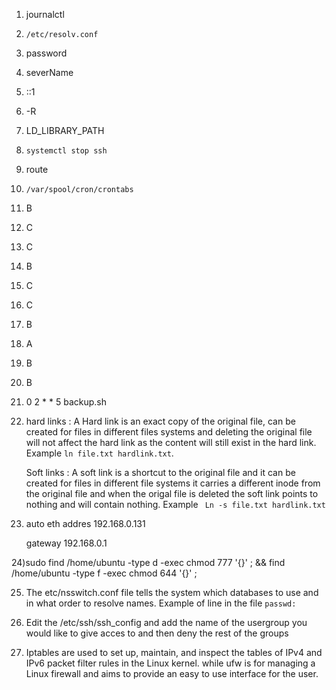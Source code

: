 1) journalctl
2) ```/etc/resolv.conf``` 
3) password
4) severName
5) ::1 
6) -R 
7) LD_LIBRARY_PATH 
8) ```systemctl stop ssh``` 
9) route
10) ```/var/spool/cron/crontabs``` 
11) B 
12) C
13) C 
14) B 
15) C
16) C

17) B

18) A

19) B

20) B

21) 0 2 * * 5 backup.sh

22) hard links : A Hard link is an exact copy of the original file, can be created for files in different files systems and deleting the original file will not affect the hard link as the content will still exist in the hard link. Example ```ln file.txt hardlink.txt```.
    
    Soft links : A soft link is a shortcut to the original file and it can be created for files in different file systems it carries a different inode from the original file and when the origal file is deleted the soft link points to nothing and will contain nothing. Example ``` Ln -s file.txt hardlink.txt```

23) auto eth
      addres 192.168.0.131
    
    gateway 192.168.0.1
    
24)sudo find /home/ubuntu -type d -exec chmod 777 '{}' \; &&  find /home/ubuntu -type f -exec chmod 644 '{}' \;
 
25) The etc/nsswitch.conf file tells the system which databases to use and in what order to resolve names. Example of line in the file ```passwd:```

26) Edit the /etc/ssh/ssh_config and add the name of the usergroup you would like to give acces to and then deny the rest of the groups

27) Iptables are used to set up, maintain, and inspect the tables of IPv4 and IPv6 packet filter rules in the Linux kernel.
    while ufw is for managing a Linux firewall and aims to provide an easy to use interface for the user.

 
